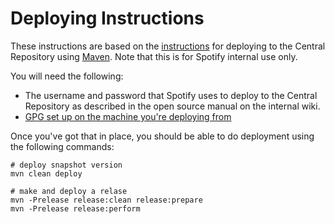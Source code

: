 # Deploying Instructions

These instructions are based on the [instructions](http://central.sonatype.org/pages/ossrh-guide.html)
for deploying to the Central Repository using [Maven](http://central.sonatype.org/pages/apache-maven.html).
Note that this is for Spotify internal use only.

You will need the following:
- The username and password that Spotify uses to deploy to the Central Repository as described in
the open source manual on the internal wiki.
- [GPG set up on the machine you're deploying from](http://central.sonatype.org/pages/working-with-pgp-signatures.html)

Once you've got that in place, you should be able to do deployment using the following commands:

```
# deploy snapshot version
mvn clean deploy

# make and deploy a relase
mvn -Prelease release:clean release:prepare
mvn -Prelease release:perform
```
